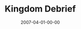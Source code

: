---
layout: message
category: message
series: "Kingdom"
title: "Kingdom Debrief"
date: 2007-04-01-00-00
message_id: 25
audio: "http://s3.amazonaws.com/crossroads-media/message/audio/Kingdom_07_Debrief_04-01-07_Tome.mp3"
audio-duration: "46:30"
explicit: false
---